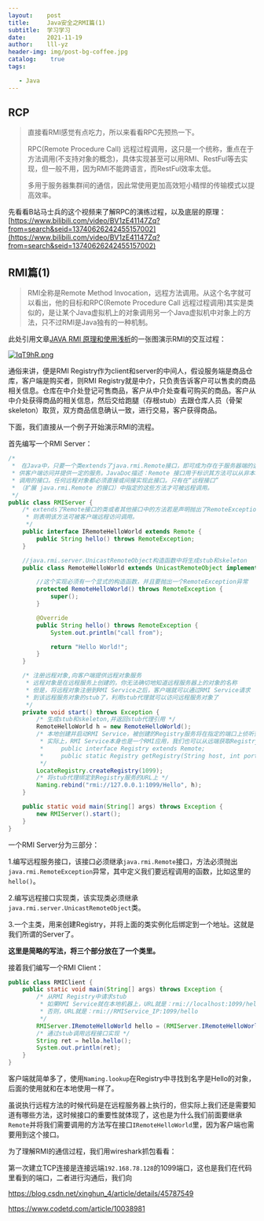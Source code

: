 ```yaml
---
layout:    post
title:     Java安全之RMI篇(1)
subtitle:  学习学习
date:      2021-11-19
author:    lll-yz
header-img: img/post-bg-coffee.jpg
catalog:    true
tags:

   - Java
---
```


## RCP

> 直接看RMI感觉有点吃力，所以来看看RPC先预热一下。
>
> RPC(Remote Procedure Call) 远程过程调用，这只是一个统称，重点在于方法调用(不支持对象的概念)，具体实现甚至可以用RMI、RestFul等去实现，但一般不用，因为RMI不能跨语言，而RestFul效率太低。
>
> 多用于服务器集群间的通信，因此常使用更加高效短小精悍的传输模式以提高效率。

先看看B站马士兵的这个视频来了解RPC的演练过程，以及底层的原理：[https://www.bilibili.com/video/BV1zE41147Zq?from=search&seid=13740626242455157002](https://www.bilibili.com/video/BV1zE41147Zq?from=search&seid=13740626242455157002)

## RMI篇(1)

> RMI全称是Remote Method Invocation，远程方法调用。从这个名字就可以看出，他的目标和RPC(Remote Procedure Call 远程过程调用)其实是类似的，是让某个Java虚拟机上的对象调用另一个Java虚拟机中对象上的方法，只不过RMI是Java独有的一种机制。

此处引用文章[JAVA RMI 原理和使用浅析](https://blog.csdn.net/qq_28081453/article/details/83279066)的一张图演示RMI的交互过程：

[![IqT9hR.png](https://z3.ax1x.com/2021/11/20/IqT9hR.png)](https://imgtu.com/i/IqT9hR)

通俗来讲，便是RMI Registry作为client和server的中间人，假设服务端是商品仓库，客户端是购买者，则RMI  Registry就是中介，只负责告诉客户可以售卖的商品相关信息。仓库在中介处登记可售商品，客户从中介处查看可购买的商品。客户从中介处获得商品的相关信息，然后交给跑腿（存根stub）去跟仓库人员（骨架skeleton）取货，双方商品信息确认一致，进行交易，客户获得商品。

下面，我们直接从一个例子开始演示RMI的流程。

首先编写一个RMI Server：

```java
/*
 *　在Java中，只要一个类extends了java.rmi.Remote接口，即可成为存在于服务器端的远程对象，
 * 供客户端访问并提供一定的服务。JavaDoc描述：Remote 接口用于标识其方法可以从非本地虚拟机上
 * 调用的接口。任何远程对象都必须直接或间接实现此接口。只有在“远程接口”
 * （扩展 java.rmi.Remote 的接口）中指定的这些方法才可被远程调用。
 */
public class RMIServer {
    /* extends了Remote接口的类或者其他接口中的方法若是声明抛出了RemoteException异常，
     * 则表明该方法可被客户端远程访问调用。
     */
    public interface IRemoteHelloWorld extends Remote {
        public String hello() throws RemoteException;
    }

    //java.rmi.server.UnicastRemoteObject构造函数中将生成stub和skeleton
    public class RemoteHelloWorld extends UnicastRemoteObject implements IRemoteHelloWorld {

        //这个实现必须有一个显式的构造函数，并且要抛出一个RemoteException异常
        protected RemoteHelloWorld() throws RemoteException {
            super();
        }

        @Override
        public String hello() throws RemoteException {
            System.out.println("call from");

            return "Hello World!";
        }
    }

    /* 注册远程对象,向客户端提供远程对象服务
     * 远程对象是在远程服务上创建的，你无法确切地知道远程服务器上的对象的名称
     * 但是，将远程对象注册到RMI Service之后，客户端就可以通过RMI Service请求
     * 到该远程服务对象的stub了，利用stub代理就可以访问远程服务对象了
     */
    private void start() throws Exception {
        /* 生成stub和skeleton,并返回stub代理引用 */
        RemoteHelloWorld h = new RemoteHelloWorld();
        /* 本地创建并启动RMI Service，被创建的Registry服务将在指定的端口上侦听到来的请求
         * 实际上，RMI Service本身也是一个RMI应用，我们也可以从远端获取Registry:
         *     public interface Registry extends Remote;
         *     public static Registry getRegistry(String host, int port) throws RemoteException;
         */
        LocateRegistry.createRegistry(1099);
        /* 将stub代理绑定到Registry服务的URL上 */
        Naming.rebind("rmi://127.0.0.1:1099/Hello", h);
    }

    public static void main(String[] args) throws Exception {
        new RMIServer().start();
    }
}
```

一个RMI Server分为三部分：

1.编写远程服务接口，该接口必须继承``java.rmi.Remote``接口，方法必须抛出``java.rmi.RemoteException``异常，其中定义我们要远程调用的函数，比如这里的``hello()``。

2.编写远程接口实现类，该实现类必须继承``java.rmi.server.UnicastRemoteObject``类。

3.一个主类，用来创建Registry，并将上面的类实例化后绑定到一个地址。这就是我们所谓的Server了。

**这里是简略的写法，将三个部分放在了一个类里。**

接着我们编写一个RMI Client：

```java
public class RMIClient {
    public static void main(String[] args) throws Exception {
        /* 从RMI Registry中请求stub
         * 如果RMI Service就在本地机器上，URL就是：rmi://localhost:1099/hello
         * 否则，URL就是：rmi://RMIService_IP:1099/hello
         */
        RMIServer.IRemoteHelloWorld hello = (RMIServer.IRemoteHelloWorld) Naming.lookup("rmi://192.168.78.128/Hello");
        /* 通过stub调用远程接口实现 */
        String ret = hello.hello();
        System.out.println(ret);
    }
}
```

客户端就简单多了，使用``Naming.lookup``在Registry中寻找到名字是Hello的对象，后面的使用就和在本地使用一样了。

虽说执行远程方法的时候代码是在远程服务器上执行的，但实际上我们还是需要知道有哪些方法，这时候接口的重要性就体现了，这也是为什么我们前面要继承``Remote``并将我们需要调用的方法写在接口``IRemoteHelloWorld``里，因为客户端也需要用到这个接口。

为了理解RMI的通信过程，我们用wireshark抓包看看：



第一次建立TCP连接是连接远端``192.168.78.128``的1099端口，这也是我们在代码里看到的端口，二者进行沟通后，我们向



https://blog.csdn.net/xinghun_4/article/details/45787549

https://www.codetd.com/article/10038981